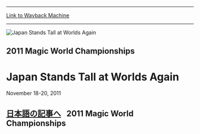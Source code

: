 
---
[Link to Wayback Machine](https://web.archive.org/web/20161104115400/http://magic.wizards.com/en/events/coverage/2011wc)

[_metadata_:description]:- "&#13; 日本語の記事へ&#13; &#13;  &#13; &#13; 2011 Magic World Championships &#13;"
[_metadata_:generator]:- "Drupal 7 (http://drupal.org)"
[_metadata_:node]:- "522141"
[_metadata_:source]:- "div-block-system-main"
[_metadata_:title]:- "Japan Stands Tall at Worlds Again"
[_metadata_:wayback_capture_timestamp]:- "2016-11-04 11:54:00"
[_metadata_:wayback_raw_url]:- "https://web.archive.org/web/20161104115400id_/http://magic.wizards.com/en/events/coverage/2011wc"
[_metadata_:wayback_url]:- "http://magic.wizards.com/en/events/coverage/2011wc"
---







![Japan Stands Tall at Worlds Again](https://media.magic.wizards.com/images/banner/large_1_4.jpg)





2011 Magic World Championships
------------------------------


Japan Stands Tall at Worlds Again
=================================




November 18-20, 2011












[日本語の記事へ](http://coverage.mtg-jp.com/worlds11/)
 
2011 Magic World Championships
------------------------------


  

 

